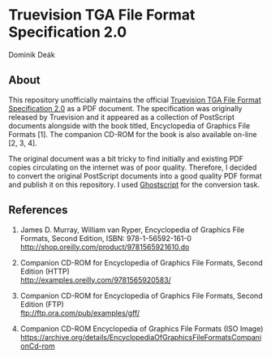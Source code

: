 # Truevision TGA File Format Specification 2.0

Dominik De&aacute;k

## About

This repository unofficially maintains the official [Truevision TGA File Format Specification 2.0](./truevision-tga.pdf) as a PDF document. The specification was originally released by Truevision and it appeared as a collection of PostScript documents alongside with the book titled, Encyclopedia of Graphics File Formats [1]. The companion CD-ROM for the book is also available on-line [2, 3, 4].  

The original document was a bit tricky to find initially and existing PDF copies circulating on the internet was of poor quality. Therefore, I decided to convert the original PostScript documents into a good quality PDF format and publish it on this repository. I used [Ghostscript](http://www.ghostscript.com/) for the conversion task.

## References

1. James D. Murray, William van Ryper, Encyclopedia of Graphics File Formats, 
   Second Edition, ISBN: 978-1-56592-161-0 <br>
   <http://shop.oreilly.com/product/9781565921610.do>

2. Companion CD-ROM for Encyclopedia of Graphics File Formats, Second Edition (HTTP) <br>
  <http://examples.oreilly.com/9781565920583/>

3. Companion CD-ROM for Encyclopedia of Graphics File Formats, Second Edition (FTP) <br>
   <ftp://ftp.ora.com/pub/examples/gff/>

4. Companion CD-ROM Encyclopedia of Graphics File Formats (ISO Image) <br>
   <https://archive.org/details/EncyclopediaOfGraphicsFileFormatsCompanionCd-rom>

